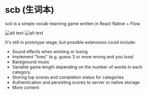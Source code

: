 # scb (生词本) 

scb is a simple vocab-learning game written in React Native + Flow.

![alt text](http://i.imgur.com/WfvM1dS.png "Learning phase")
![alt text](http://i.imgur.com/PlS3Hks.png "Gameplay")

It's still in prototype stage, but possible extensions could include:
- Sound effects when winning or losing
- Implement "lives" (e.g. guess 3 or more wrong and you lose)
- Background music
- Variable game length depending on the number of words in each category.
- Storing top scores and completion status for categories
- Authentication and persisting scores to server or native storage
- More content
